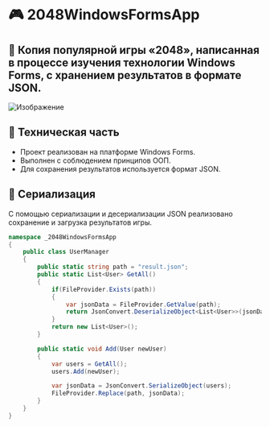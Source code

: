 # 🎮 2048WindowsFormsApp
## 🔢 Копия популярной игры «2048», написанная в процессе изучения технологии Windows Forms, с хранением результатов в формате JSON.

![Изображение](https://github.com/vq11/2048WindowsFormsApp/blob/master/2024-04-26_20-03-21.png)

## 🔧 Техническая часть
* Проект реализован на платформе Windows Forms.
* Выполнен с соблюдением принципов ООП.
* Для сохранения результатов используется формат JSON.


## 💾 Сериализация
С помощью сериализации и десериализации JSON реализовано сохранение и загрузка результатов игры.
~~~ csharp
namespace _2048WindowsFormsApp
{
    public class UserManager
    {
        public static string path = "result.json";
        public static List<User> GetAll()
        {
            if(FileProvider.Exists(path))
            {
                var jsonData = FileProvider.GetValue(path);
                return JsonConvert.DeserializeObject<List<User>>(jsonData);
            }
            return new List<User>();
        }

        public static void Add(User newUser)
        {
            var users = GetAll();
            users.Add(newUser);

            var jsonData = JsonConvert.SerializeObject(users);
            FileProvider.Replace(path, jsonData);
        }
    }
}
~~~~
